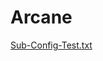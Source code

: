 # Arcane


[Sub-Config-Test.txt](https://github.com/Arcanum-Codice/Arcane/files/11916607/Sub-Config-Test.txt)
